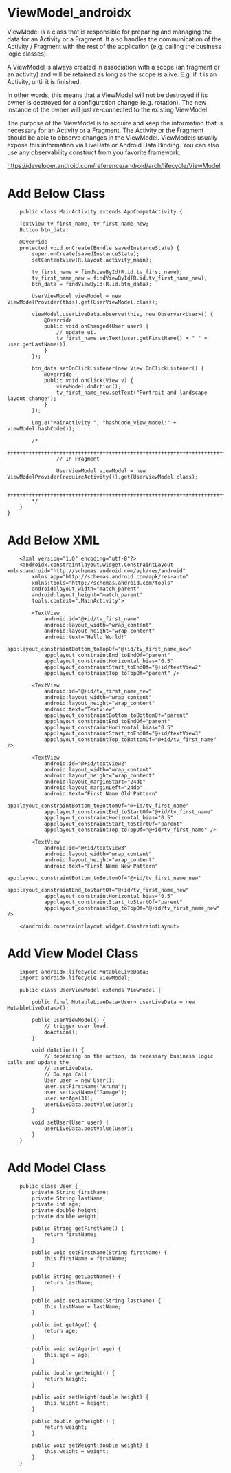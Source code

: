 # ViewModel_androidx
ViewModel is a class that is responsible for preparing and managing the data for an Activity or a Fragment. It also handles the communication of the Activity / Fragment with the rest of the application (e.g. calling the business logic classes).

A ViewModel is always created in association with a scope (an fragment or an activity) and will be retained as long as the scope is alive. E.g. if it is an Activity, until it is finished.

In other words, this means that a ViewModel will not be destroyed if its owner is destroyed for a configuration change (e.g. rotation). The new instance of the owner will just re-connected to the existing ViewModel.

The purpose of the ViewModel is to acquire and keep the information that is necessary for an Activity or a Fragment. The Activity or the Fragment should be able to observe changes in the ViewModel. ViewModels usually expose this information via LiveData or Android Data Binding. You can also use any observability construct from you favorite framework.

https://developer.android.com/reference/android/arch/lifecycle/ViewModel

# Add Below Class

        public class MainActivity extends AppCompatActivity {

		TextView tv_first_name, tv_first_name_new;
		Button btn_data;

		@Override
		protected void onCreate(Bundle savedInstanceState) {
			super.onCreate(savedInstanceState);
			setContentView(R.layout.activity_main);

			tv_first_name = findViewById(R.id.tv_first_name);
			tv_first_name_new = findViewById(R.id.tv_first_name_new);
			btn_data = findViewById(R.id.btn_data);

			UserViewModel viewModel = new ViewModelProvider(this).get(UserViewModel.class);

			viewModel.userLiveData.observe(this, new Observer<User>() {
				@Override
				public void onChanged(User user) {
					// update ui.
					tv_first_name.setText(user.getFirstName() + " " + user.getLastName());
				}
			});

			btn_data.setOnClickListener(new View.OnClickListener() {
				@Override
				public void onClick(View v) {
					viewModel.doAction();
					tv_first_name_new.setText("Portrait and landscape layout change");
				}
			});

			Log.e("MainActivity ", "hashCode_view_model:" + viewModel.hashCode());

			/*
			++++++++++++++++++++++++++++++++++++++++++++++++++++++++++++++++++++++++++++++++++++++++++++++++++++
					// In Fragment

					UserViewModel viewModel = new ViewModelProvider(requireActivity()).get(UserViewModel.class);

			++++++++++++++++++++++++++++++++++++++++++++++++++++++++++++++++++++++++++++++++++++++++++++++++++++
			*/
		}
	}
        
# Add Below XML

        <?xml version="1.0" encoding="utf-8"?>
        <androidx.constraintlayout.widget.ConstraintLayout xmlns:android="http://schemas.android.com/apk/res/android"
            xmlns:app="http://schemas.android.com/apk/res-auto"
            xmlns:tools="http://schemas.android.com/tools"
            android:layout_width="match_parent"
            android:layout_height="match_parent"
            tools:context=".MainActivity">

            <TextView
                android:id="@+id/tv_first_name"
                android:layout_width="wrap_content"
                android:layout_height="wrap_content"
                android:text="Hello World!"
                app:layout_constraintBottom_toTopOf="@+id/tv_first_name_new"
                app:layout_constraintEnd_toEndOf="parent"
                app:layout_constraintHorizontal_bias="0.5"
                app:layout_constraintStart_toEndOf="@+id/textView2"
                app:layout_constraintTop_toTopOf="parent" />

            <TextView
                android:id="@+id/tv_first_name_new"
                android:layout_width="wrap_content"
                android:layout_height="wrap_content"
                android:text="TextView"
                app:layout_constraintBottom_toBottomOf="parent"
                app:layout_constraintEnd_toEndOf="parent"
                app:layout_constraintHorizontal_bias="0.5"
                app:layout_constraintStart_toEndOf="@+id/textView3"
                app:layout_constraintTop_toBottomOf="@+id/tv_first_name" />

            <TextView
                android:id="@+id/textView2"
                android:layout_width="wrap_content"
                android:layout_height="wrap_content"
                android:layout_marginStart="24dp"
                android:layout_marginLeft="24dp"
                android:text="First Name Old Pattern"
                app:layout_constraintBottom_toBottomOf="@+id/tv_first_name"
                app:layout_constraintEnd_toStartOf="@+id/tv_first_name"
                app:layout_constraintHorizontal_bias="0.5"
                app:layout_constraintStart_toStartOf="parent"
                app:layout_constraintTop_toTopOf="@+id/tv_first_name" />

            <TextView
                android:id="@+id/textView3"
                android:layout_width="wrap_content"
                android:layout_height="wrap_content"
                android:text="First Name New Pattern"
                app:layout_constraintBottom_toBottomOf="@+id/tv_first_name_new"
                app:layout_constraintEnd_toStartOf="@+id/tv_first_name_new"
                app:layout_constraintHorizontal_bias="0.5"
                app:layout_constraintStart_toStartOf="parent"
                app:layout_constraintTop_toTopOf="@+id/tv_first_name_new" />

        </androidx.constraintlayout.widget.ConstraintLayout>
        
# Add View Model Class

        import androidx.lifecycle.MutableLiveData;
        import androidx.lifecycle.ViewModel;

        public class UserViewModel extends ViewModel {

            public final MutableLiveData<User> userLiveData = new MutableLiveData<>();

            public UserViewModel() {
                // trigger user load.
                doAction();
            }

            void doAction() {
                // depending on the action, do necessary business logic calls and update the
                // userLiveData.
                // Do api Call
                User user = new User();
                user.setFirstName("Aruna");
                user.setLastName("Gamage");
                user.setAge(31);
                userLiveData.postValue(user);
            }

            void setUser(User user) {
                userLiveData.postValue(user);
            }
        }
# Add Model Class

        public class User {
            private String firstName;
            private String lastName;
            private int age;
            private double height;
            private double weight;

            public String getFirstName() {
                return firstName;
            }

            public void setFirstName(String firstName) {
                this.firstName = firstName;
            }

            public String getLastName() {
                return lastName;
            }

            public void setLastName(String lastName) {
                this.lastName = lastName;
            }

            public int getAge() {
                return age;
            }

            public void setAge(int age) {
                this.age = age;
            }

            public double getHeight() {
                return height;
            }

            public void setHeight(double height) {
                this.height = height;
            }

            public double getWeight() {
                return weight;
            }

            public void setWeight(double weight) {
                this.weight = weight;
            }
        }
